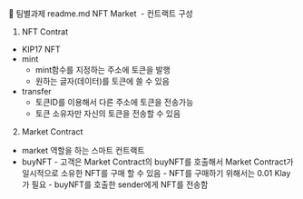 <aside>
📌 팀별과제 readme.md 
NFT Market  - 컨트랙트 구성

1. NFT Contrat

- KIP17 NFT
- mint
  - mint함수를 지정하는 주소에 토큰을 발행
  - 원하는 글자(데이터)를 토큰에 쓸 수 있음
- transfer
  - 토큰ID를 이용해서 다른 주소에 토큰을 전송가능
  - 토큰 소유자만 자신의 토큰을 전송할 수 있음

2. Market Contract

- market 역할을 하는 스마트 컨트랙트
- buyNFT - 고객은 Market Contract의 buyNFT를 호출해서 Market Contract가 일시적으로 소유한 NFT를 구매 할 수 있음 - NFT를 구매하기 위해서는 0.01 Klay가 필요 - buyNFT를 호출한 sender에게 NFT를 전송함
</aside>
